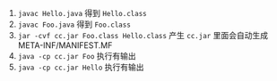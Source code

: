 1. `javac Hello.java` 得到 `Hello.class`
1. `javac Foo.java` 得到 `Foo.class`
2. `jar -cvf cc.jar Foo.class Hello.class` 产生 `cc.jar` 里面会自动生成 META-INF/MANIFEST.MF
3. `java -cp cc.jar Foo` 执行有输出
3. `java -cp cc.jar Hello` 执行有输出
